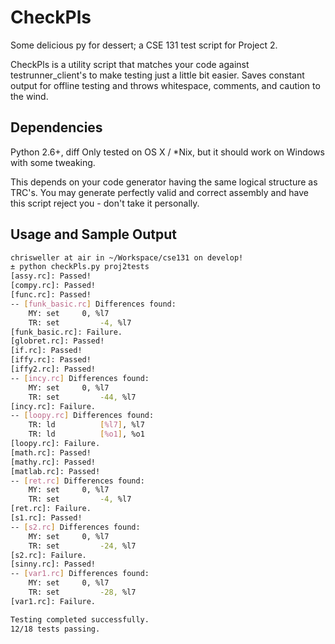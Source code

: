 # CheckPls
Some delicious py for dessert; a CSE 131 test script for Project 2.

CheckPls is a utility script that matches your code against testrunner_client's
to make testing just a little bit easier. Saves constant output for offline testing 
and throws whitespace, comments, and caution to the wind.

## Dependencies
Python 2.6+, diff
Only tested on OS X / *Nix, but it should work on Windows with some tweaking.

This depends on your code generator having the same logical structure as TRC's. You may 
generate perfectly valid and correct assembly and have this script reject you - don't take it personally. 

## Usage and Sample Output
``` sh
chrisweller at air in ~/Workspace/cse131 on develop!
± python checkPls.py proj2tests
[assy.rc]: Passed!
[compy.rc]: Passed!
[func.rc]: Passed!
-- [funk_basic.rc] Differences found:
	MY: set		0, %l7
	TR: set     	-4, %l7
[funk_basic.rc]: Failure.
[globret.rc]: Passed!
[if.rc]: Passed!
[iffy.rc]: Passed!
[iffy2.rc]: Passed!
-- [incy.rc] Differences found:
	MY: set		0, %l7
	TR: set     	-44, %l7
[incy.rc]: Failure.
-- [loopy.rc] Differences found:
	TR: ld      	[%l7], %l7
	TR: ld      	[%o1], %o1
[loopy.rc]: Failure.
[math.rc]: Passed!
[mathy.rc]: Passed!
[matlab.rc]: Passed!
-- [ret.rc] Differences found:
	MY: set		0, %l7
	TR: set     	-4, %l7
[ret.rc]: Failure.
[s1.rc]: Passed!
-- [s2.rc] Differences found:
	MY: set		0, %l7
	TR: set     	-24, %l7
[s2.rc]: Failure.
[sinny.rc]: Passed!
-- [var1.rc] Differences found:
	MY: set		0, %l7
	TR: set     	-28, %l7
[var1.rc]: Failure.

Testing completed successfully.
12/18 tests passing.
```
